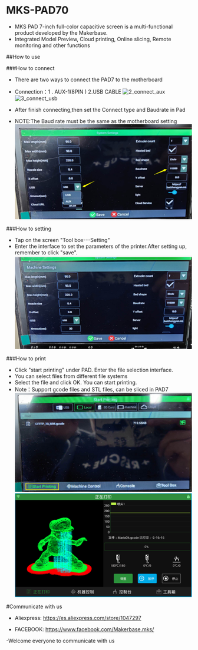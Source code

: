 # MKS-PAD70

  - MKS PAD 7-inch full-color capacitive screen is a multi-functional product developed by the Makerbase.
  - Integrated Model Preview, Cloud printing, Online slicing, Remote monitoring and other functions



##How to use

###How to connect

   - There are two ways to connect the PAD7 to the motherboard
   - Connection：1 . AUX-1(8PIN )     2.USB CABLE
   ![2_connect_aux](https://github.com/makerbase-mks/MKS-PAD70/blob/master/hardware/Image/2_connect_aux.png "2_connect_aux")
   ![3_connect_usb](https://github.com/makerbase-mks/MKS-PAD70/blob/master/hardware/Image/3_connect_usb.png "3_connect_usb")
   
   
   
   - After finish connecting,then set the Connect type and Baudrate in Pad
   - NOTE:The Baud rate must be the same as the motherboard setting
   ![1_connect_setting](https://github.com/makerbase-mks/MKS-PAD70/blob/master/hardware/Image/1_connect_setting.png "1_connect_setting")
   
   
###How to setting

   - Tap on the screen  "Tool box---Setting"
   - Enter the interface to set the parameters of the printer.After setting up, remember to click "save".
   ![4_setting](https://github.com/makerbase-mks/MKS-PAD70/blob/master/hardware/Image/4_setting.png "4_setting")
   
   
###How to print 
   - Click "start printing" under PAD. Enter the file selection interface. 
   - You can select files from different file systems 
   - Select the file and click OK. You can start printing.
   - Note：Support gcode files and STL files, can be sliced in PAD7
   ![5_printing_select_file](https://github.com/makerbase-mks/MKS-PAD70/blob/master/hardware/Image/5_printing_select_file.png "5_printing_select_file")
   ![6_printing_done](https://github.com/makerbase-mks/MKS-PAD70/blob/master/hardware/Image/6_printing_done.png "6_printing_done")
   
   
   
   
   
#Communicate with us
   - Aliexpress:  https://es.aliexpress.com/store/1047297
   
   - FACEBOOK:  https://www.facebook.com/Makerbase.mks/
   
   
   -Welcome everyone to communicate with us 
   
   
   
